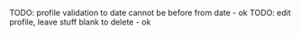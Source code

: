 TODO: profile validation to date cannot be before from date - ok
TODO: edit profile, leave stuff blank to delete - ok
